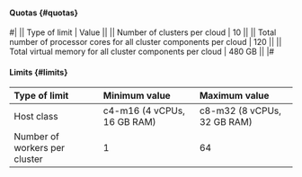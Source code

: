 #### Quotas {#quotas}

#|
|| Type of limit | Value ||
|| Number of clusters per cloud | 10 ||
|| Total number of processor cores for all cluster components per cloud | 120 ||
|| Total virtual memory for all cluster components per cloud | 480 GB ||
|#

#### Limits {#limits}

| Type of limit                | Minimum value       | Maximum value      |
|:-------------------------------|:---------------------------|:---------------------------|
| Host class                    | c4-m16 (4 vCPUs, 16 GB RAM) | c8-m32 (8 vCPUs, 32 GB RAM) |
| Number of workers per cluster | 1                          | 64                         |